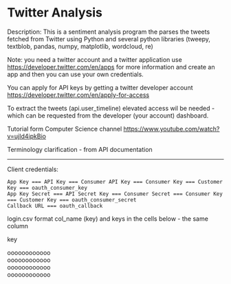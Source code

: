 # Twitter Analysis 

Description: This is a sentiment analysis program the parses the tweets fetched from Twitter using Python and several python libraries (tweepy, textblob, pandas, numpy, matplotlib, wordcloud, re)

Note: you need a twitter account and a twitter application use https://developer.twitter.com/en/apps for more information and create an app and then you can use your own credentials.

You can apply for API keys by getting a twitter developer account https://developer.twitter.com/en/apply-for-access

To extract the tweets (api.user_timeline) elevated access wil be needed - which can be requested from the developer (your account) dashboard.

Tutorial form Computer Science channel https://www.youtube.com/watch?v=ujId4ipkBio

Terminology clarification - from API documentation
_________________
Client credentials:

    App Key === API Key === Consumer API Key === Consumer Key === Customer Key === oauth_consumer_key
    App Key Secret === API Secret Key === Consumer Secret === Consumer Key === Customer Key === oauth_consumer_secret
    Callback URL === oauth_callback

login.csv format
col_name (key) and keys in the cells below - the same column 

key

oooooooooooo  \
oooooooooooo  \
oooooooooooo  \
oooooooooooo   



